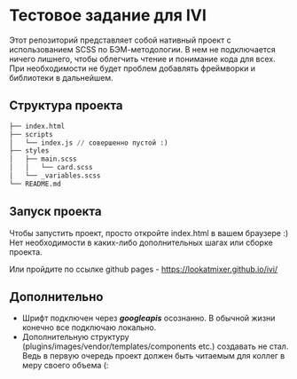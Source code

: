 # Тестовое задание для IVI

Этот репозиторий представляет собой нативный проект с использованием SCSS по БЭМ-методологии. В нем не подключается ничего лишнего, чтобы облегчить чтение и понимание кода для всех. При необходимости не будет проблем добавлять фреймворки и библиотеки в дальнейшем.
## Структура проекта

```python
├── index.html
├── scripts
│   └── index.js // совершенно пустой :)
├── styles
│   ├── main.scss
│   │   └── card.scss
│   └── _variables.scss
└── README.md
```

## Запуск проекта

Чтобы запустить проект, просто откройте index.html в вашем браузере :)
Нет необходимости в каких-либо дополнительных шагах или сборке проекта.

Или пройдите по ссылке github pages - https://lookatmixer.github.io/ivi/

## Дополнительно
-  Шрифт подключен через _**googleapis**_ осознанно. В обычной жизни конечно все подключаю локально.
- Дополнительную структуру (plugins/images/vendor/templates/components etc.) создавать не стал. Ведь в первую очередь проект должен быть читаемым для коллег в меру своего объема (:

